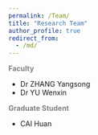 ```yaml
---
permalink: /Team/
title: "Research Team"
author_profile: true
redirect_from: 
  - /md/
---
```

<b><font color="gray">Faculty</font></b>
- Dr ZHANG Yangsong
- Dr YU Wenxin

<b><font color="gray">Graduate Student</font></b>
- CAI Huan

